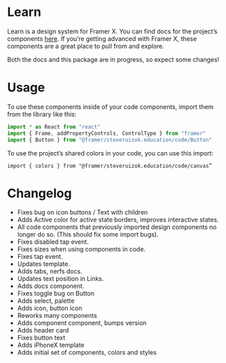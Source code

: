 # Learn

Learn is a design system for Framer X. You can find docs for the project’s components [here](https://framer-learn-docs.netlify.com/). If you’re getting advanced with Framer X, these components are a great place to pull from and explore.

Both the docs and this package are in progress, so expect some changes!

# Usage

To use these components inside of your code components, import them from the library like this:

```jsx
import * as React from "react"
import { Frame, addPropertyControls, ControlType } from "framer"
import { Button } from "@framer/steveruizok.education/code/Button"
```

To use the project’s shared colors in your code, you can use this import:

```tsx
import { colors } from "@framer/steveruizok.education/code/canvas”
```

# Changelog

- Fixes bug on icon buttons / Text with children
- Adds Active color for active state borders, improves interactive states. 
- All code components that previously imported design components no longer do so. (This should fix some import bugs).
- Fixes disabled tap event.
- Fixes sizes when using components in code.
- Fixes tap event.
- Updates template.
- Adds tabs, nerfs docs.
- Updates text position in Links.
- Adds docs component.
- Fixes toggle bug on Button
- Adds select, palette
- Adds icon, button icon
- Reworks many components
- Adds component component, bumps version
- Adds header card
- Fixes button text
- Adds iPhoneX template
- Adds initial set of components, colors and styles